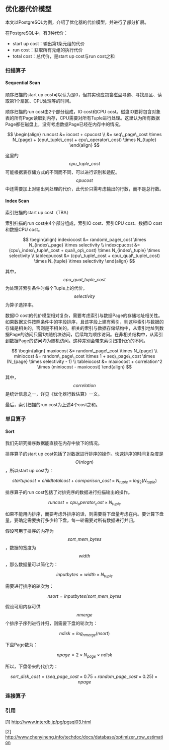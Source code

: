 ## 优化器代价模型

本文以PostgreSQL为例，介绍了优化器的代价模型，并进行了部分扩展。

在PostgreSQL中，有3种代价：

- start up cost：输出第1条元组的代价
- run cost：获取所有元组的执行代价
- total cost：总代价，是start up cost与run cost之和

### 扫描算子

#### Sequential Scan

顺序扫描的start up cost可以认为是0，但其实也应包含磁盘寻道、寻找扇区、读取第1个扇区、CPU处理等的时间。

顺序扫描的run cost由2个部分组成，IO cost和CPU cost。磁盘IO要将包含对象表的所有Page读取到内存，CPU需要对所有Tuple进行处理。这里认为所有数据Page都在磁盘上，没有考虑数据Page已经在内存中的情况。

$$
\begin{align}
  runcost 
  &= iocost + cpucost \\
  &= seq\_page\_cost \times N_{page} + (cpu\_tuple\_cost + cpu\_operator\_cost) \times N_{tuple}
\end{align}
$$

这里的$$cpu\_tuple\_cost$$可能根据表存储方式的不同而不同，可以进行识别和适配。$$cpucost$$中还需要加上对输出列处理的代价，此代价只需考虑输出的行数，而不是总行数。

#### Index Scan

索引扫描的start up cost（TBA）

索引扫描的run cost由4个部分组成，索引IO cost、索引CPU cost、数据IO cost和数据CPU cost。

$$
\begin{align}
indexiocost &= random\_page\_cost \times N_{index\_page} \times selectivity \\
indexcpucost &= (cpu\_index\_tuple\_cost + qual\_op\_cost) \times N_{index\_tuple} \times selectivity \\
tablecpucost &= (cpu\_tuple\_cost + cpu\_qual\_tuple\_cost) \times N_{tuple} \times selectivity
\end{align}
$$

其中，$$cpu\_qual\_tuple\_cost$$为处理非索引条件时每个Tuple上的代价，$$selectivity$$为算子选择率。

数据IO cost的代价模型相对复杂，需要考虑索引与数据Page的存储地址相关性。如果数据文件按照条件中的字段排序，且该字段上建有索引，则这种索引与数据的存储是相关的，否则是不相关的。相关的索引与数据存储结构中，从索引地址到数据Page的访问只需1次随机块访问，后续均为顺序访问。在非相关结构中，从索引到数据Page的访问均为随机访问。这种差别会带来索引扫描代价的不同。

$$
\begin{align}
maxiocost &= random\_page\_cost \times N_{page} \\
miniocost &= random\_page\_cost \times 1 + seq\_page\_cost \times (N_{page} \times selectivity - 1) \\
tableiocost &= maxiocost + correlation^2 \times (miniocost - maxiocost)
\end{align}
$$

其中，$$correlation$$是统计信息之一，详见《优化器行数估算》一文。

最后，索引扫描的run cost为上述4个cost之和。

### 单目算子

#### Sort

我们先研究排序数据能直接在内存中放下的情况。

排序算子的start up cost包括了对数据进行排序的操作。快速排序的时间复杂度是$$O(nlogn)$$，所以start up cost为：

$$
startupcost = childtotalcost + comparison\_cost \times N_{tuple} \times log_{2}(N_{tuple})
$$

排序算子的run cost包括了对排完序的数据进行扫描输出的操作。

$$
runcost = cpu_operator_cost \times N_{tuple}
$$

如果不能用内排序，而要考虑外排序的话，则需要将下盘量考虑在内。要计算下盘量，要确定需要执行多少轮下盘，每一轮需要对所有数据进行并归。

假设可用于排序的内存为$$sort\_mem\_bytes$$，数据的宽度为$$width$$，那么数据量可以简化为：

$$
inputbytes = width \times N_{tuple}
$$

需要进行排序的轮次为：

$$
nsort = inputbytes / sort\_mem\_bytes
$$

假设可用内存可供$$nmerge$$个排序子序列进行并归，则需要下盘的轮次为：

$$
ndisk = log_{nmerge}(nsort)
$$

下盘Page数为：

$$
npage = 2 \times N_{page} \times ndisk
$$

所以，下盘带来的代价为：

$$
sort\_disk\_cost = (seq\_page\_cost \times 0.75 + random\_page\_cost \times 0.25) \times npage
$$

### 连接算子

### 引用

[1] http://www.interdb.jp/pg/pgsql03.html

[2] http://www.chenyineng.info/techdoc/docs/database/optimizer_row_estimation

